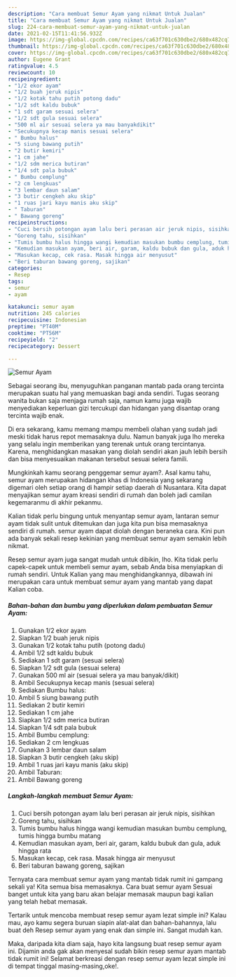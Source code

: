 ```yaml
---
description: "Cara membuat Semur Ayam yang nikmat Untuk Jualan"
title: "Cara membuat Semur Ayam yang nikmat Untuk Jualan"
slug: 224-cara-membuat-semur-ayam-yang-nikmat-untuk-jualan
date: 2021-02-15T11:41:56.932Z
image: https://img-global.cpcdn.com/recipes/ca63f701c630dbe2/680x482cq70/semur-ayam-foto-resep-utama.jpg
thumbnail: https://img-global.cpcdn.com/recipes/ca63f701c630dbe2/680x482cq70/semur-ayam-foto-resep-utama.jpg
cover: https://img-global.cpcdn.com/recipes/ca63f701c630dbe2/680x482cq70/semur-ayam-foto-resep-utama.jpg
author: Eugene Grant
ratingvalue: 4.5
reviewcount: 10
recipeingredient:
- "1/2 ekor ayam"
- "1/2 buah jeruk nipis"
- "1/2 kotak tahu putih potong dadu"
- "1/2 sdt kaldu bubuk"
- "1 sdt garam sesuai selera"
- "1/2 sdt gula sesuai selera"
- "500 ml air sesuai selera ya mau banyakdikit"
- "Secukupnya kecap manis sesuai selera"
- " Bumbu halus"
- "5 siung bawang putih"
- "2 butir kemiri"
- "1 cm jahe"
- "1/2 sdm merica butiran"
- "1/4 sdt pala bubuk"
- " Bumbu cemplung"
- "2 cm lengkuas"
- "3 lembar daun salam"
- "3 butir cengkeh aku skip"
- "1 ruas jari kayu manis aku skip"
- " Taburan"
- " Bawang goreng"
recipeinstructions:
- "Cuci bersih potongan ayam lalu beri perasan air jeruk nipis, sisihkan"
- "Goreng tahu, sisihkan"
- "Tumis bumbu halus hingga wangi kemudian masukan bumbu cemplung, tumis hingga bumbu matang"
- "Kemudian masukan ayam, beri air, garam, kaldu bubuk dan gula, aduk hingga rata"
- "Masukan kecap, cek rasa. Masak hingga air menyusut"
- "Beri taburan bawang goreng, sajikan"
categories:
- Resep
tags:
- semur
- ayam

katakunci: semur ayam 
nutrition: 245 calories
recipecuisine: Indonesian
preptime: "PT40M"
cooktime: "PT56M"
recipeyield: "2"
recipecategory: Dessert

---
```



![Semur Ayam](https://img-global.cpcdn.com/recipes/ca63f701c630dbe2/680x482cq70/semur-ayam-foto-resep-utama.jpg)

Sebagai seorang ibu, menyuguhkan panganan mantab pada orang tercinta merupakan suatu hal yang memuaskan bagi anda sendiri. Tugas seorang  wanita bukan saja menjaga rumah saja, namun kamu juga wajib menyediakan keperluan gizi tercukupi dan hidangan yang disantap orang tercinta wajib enak.

Di era  sekarang, kamu memang mampu membeli olahan yang sudah jadi meski tidak harus repot memasaknya dulu. Namun banyak juga lho mereka yang selalu ingin memberikan yang terenak untuk orang tercintanya. Karena, menghidangkan masakan yang diolah sendiri akan jauh lebih bersih dan bisa menyesuaikan makanan tersebut sesuai selera famili. 



Mungkinkah kamu seorang penggemar semur ayam?. Asal kamu tahu, semur ayam merupakan hidangan khas di Indonesia yang sekarang digemari oleh setiap orang di hampir setiap daerah di Nusantara. Kita dapat menyajikan semur ayam kreasi sendiri di rumah dan boleh jadi camilan kegemaranmu di akhir pekanmu.

Kalian tidak perlu bingung untuk menyantap semur ayam, lantaran semur ayam tidak sulit untuk ditemukan dan juga kita pun bisa memasaknya sendiri di rumah. semur ayam dapat diolah dengan beraneka cara. Kini pun ada banyak sekali resep kekinian yang membuat semur ayam semakin lebih nikmat.

Resep semur ayam juga sangat mudah untuk dibikin, lho. Kita tidak perlu capek-capek untuk membeli semur ayam, sebab Anda bisa menyiapkan di rumah sendiri. Untuk Kalian yang mau menghidangkannya, dibawah ini merupakan cara untuk membuat semur ayam yang mantab yang dapat Kalian coba.

<!--inarticleads1-->

##### Bahan-bahan dan bumbu yang diperlukan dalam pembuatan Semur Ayam:

1. Gunakan 1/2 ekor ayam
1. Siapkan 1/2 buah jeruk nipis
1. Gunakan 1/2 kotak tahu putih (potong dadu)
1. Ambil 1/2 sdt kaldu bubuk
1. Sediakan 1 sdt garam (sesuai selera)
1. Siapkan 1/2 sdt gula (sesuai selera)
1. Gunakan 500 ml air (sesuai selera ya mau banyak/dikit)
1. Ambil Secukupnya kecap manis (sesuai selera)
1. Sediakan  Bumbu halus:
1. Ambil 5 siung bawang putih
1. Sediakan 2 butir kemiri
1. Sediakan 1 cm jahe
1. Siapkan 1/2 sdm merica butiran
1. Siapkan 1/4 sdt pala bubuk
1. Ambil  Bumbu cemplung:
1. Sediakan 2 cm lengkuas
1. Gunakan 3 lembar daun salam
1. Siapkan 3 butir cengkeh (aku skip)
1. Ambil 1 ruas jari kayu manis (aku skip)
1. Ambil  Taburan:
1. Ambil  Bawang goreng




<!--inarticleads2-->

##### Langkah-langkah membuat Semur Ayam:

1. Cuci bersih potongan ayam lalu beri perasan air jeruk nipis, sisihkan
1. Goreng tahu, sisihkan
1. Tumis bumbu halus hingga wangi kemudian masukan bumbu cemplung, tumis hingga bumbu matang
1. Kemudian masukan ayam, beri air, garam, kaldu bubuk dan gula, aduk hingga rata
1. Masukan kecap, cek rasa. Masak hingga air menyusut
1. Beri taburan bawang goreng, sajikan




Ternyata cara membuat semur ayam yang mantab tidak rumit ini gampang sekali ya! Kita semua bisa memasaknya. Cara buat semur ayam Sesuai banget untuk kita yang baru akan belajar memasak maupun bagi kalian yang telah hebat memasak.

Tertarik untuk mencoba membuat resep semur ayam lezat simple ini? Kalau mau, ayo kamu segera buruan siapin alat-alat dan bahan-bahannya, lalu buat deh Resep semur ayam yang enak dan simple ini. Sangat mudah kan. 

Maka, daripada kita diam saja, hayo kita langsung buat resep semur ayam ini. Dijamin anda gak akan menyesal sudah bikin resep semur ayam mantab tidak rumit ini! Selamat berkreasi dengan resep semur ayam lezat simple ini di tempat tinggal masing-masing,oke!.

